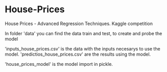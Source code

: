 # House-Prices
House Prices - Advanced Regression Techniques. Kaggle competition

In folder 'data' you can find the data train and test, to create and probe the model

'inputs_house_prices.csv' is the data with the inputs necesarys to use the model.
'predictios_house_prices.csv' are the results using the model.

'house_prices_model' is the model import in pickle.
